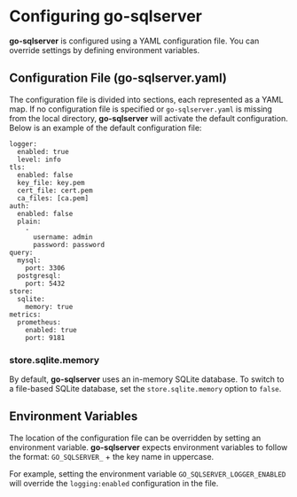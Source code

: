 # Configuring go-sqlserver

**go-sqlserver** is configured using a YAML configuration file. You can override settings by defining environment variables.

## Configuration File (go-sqlserver.yaml)

The configuration file is divided into sections, each represented as a YAML map. If no configuration file is specified or `go-sqlserver.yaml` is missing from the local directory, **go-sqlserver** will activate the default configuration. Below is an example of the default configuration file:

    logger:
      enabled: true
      level: info
    tls:
      enabled: false
      key_file: key.pem
      cert_file: cert.pem
      ca_files: [ca.pem]
    auth:
      enabled: false
      plain:
        -
          username: admin
          password: password
    query:
      mysql:
        port: 3306
      postgresql:
        port: 5432
    store:
      sqlite:
        memory: true
    metrics:
      prometheus:
        enabled: true
        port: 9181

### store.sqlite.memory

By default, **go-sqlserver** uses an in-memory SQLite database. To switch to a file-based SQLite database, set the `store.sqlite.memory` option to `false`.

## Environment Variables

The location of the configuration file can be overridden by setting an environment variable. **go-sqlserver** expects environment variables to follow the format: `GO_SQLSERVER_` + the key name in uppercase.

For example, setting the environment variable `GO_SQLSERVER_LOGGER_ENABLED` will override the `logging:enabled` configuration in the file.
